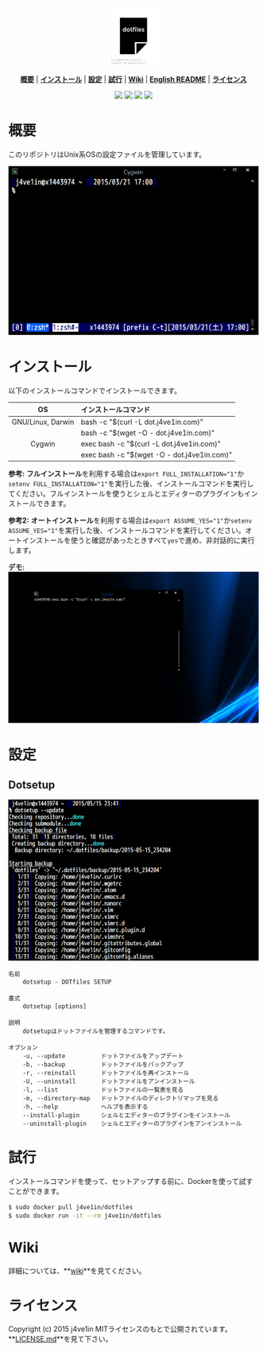<p align="center">
<img width=20% src="https://raw.githubusercontent.com/j4ve1in/dotfiles/master/img/dotfiles.png">
</p>

<p align="center">
<b><a href="#概要">概要</a></b>
|
<b><a href="#インストール">インストール</a></b>
|
<b><a href="#設定">設定</a></b>
|
<b><a href="#試行">試行</a></b>
|
<b><a href="#wiki">Wiki</a></b>
|
<b><a href="https://github.com/j4ve1in/dotfiles/blob/master/README.md">English README</a></b>
|
<b><a href="#ライセンス">ライセンス</a></b>
</p>

<p align="center">
<a href="https://waffle.io/j4ve1in/dotfiles"><img src="https://img.shields.io/badge/task-Waffle.io-blue.svg?style=flat-square"></a>
<a href="https://gitter.im/j4ve1in/dotfiles?utm_source=badge&utm_medium=badge&utm_campaign=pr-badge&utm_content=badge"><img src="https://img.shields.io/badge/chat-Gitter-lightgrey.svg?style=flat-square"></a>
<a href="https://github.com/j4ve1in/dotfiles/blob/master/LICENSE.md"><img src="https://img.shields.io/github/license/mashape/apistatus.svg?style=flat-square"></a>
<a href="https://github.com/j4ve1in/dotfiles/wiki#my-environment"><img src="https://img.shields.io/badge/platform-GNU%2FLinux%20|%20Darwin%20|%20Cygwin-lightgrey.svg?style=flat-square"></a>
</p>

# 概要
このリポジトリはUnix系OSの設定ファイルを管理しています。

![Screenshot](/img/screenshot.png "Screenshot")

# インストール
以下のインストールコマンドでインストールできます。

| OS                | インストールコマンド                        |
|:-----------------:|:--------------------------------------------|
| GNU/Linux, Darwin | bash -c "$(curl -L dot.j4ve1in.com)"        |
|                   | bash -c "$(wget -O - dot.j4ve1in.com)"      |
| Cygwin            | exec bash -c "$(curl -L dot.j4ve1in.com)"   |
|                   | exec bash -c "$(wget -O - dot.j4ve1in.com)" |

**参考:** **フルインストール**を利用する場合は`export FULL_INSTALLATION="1"`か`setenv FULL_INSTALLATION="1"`を実行した後、インストールコマンドを実行してください。フルインストールを使うとシェルとエディターのプラグインもインストールできます。

**参考2:** **オートインストール**を利用する場合は`export ASSUME_YES="1"`か`setenv ASSUME_YES="1"`を実行した後、インストールコマンドを実行してください。オートインストールを使うと確認があったときすべて`yes`で進め、非対話的に実行します。

**デモ:**
![Demo](/img/demo.gif "Demo")

# 設定
## Dotsetup
![dotsetup](/img/dotsetup.png "dotsetup")

    名前
        dotsetup - DOTfiles SETUP

    書式
        dotsetup [options]

    説明
        dotsetupはドットファイルを管理するコマンドです。

    オプション
        -u, --update          ドットファイルをアップデート
        -b, --backup          ドットファイルをバックアップ
        -r, --reinstall       ドットファイルを再インストール
        -U, --uninstall       ドットファイルをアンインストール
        -l, --list            ドットファイルの一覧表を見る
        -m, --directory-map   ドットファイルのディレクトリマップを見る
        -h, --help            ヘルプを表示する
        --install-plugin      シェルとエディターのプラグインをインストール
        --uninstall-plugin    シェルとエディターのプラグインをアンインストール

# 試行
インストールコマンドを使って、セットアップする前に、Dockerを使って試すことができます。
```bash
$ sudo docker pull j4ve1in/dotfiles
$ sudo docker run -it --rm j4ve1in/dotfiles
```

# Wiki
詳細については、**[wiki](https://github.com/j4ve1in/dotfiles/wiki "Wiki")**を見てください。

# ライセンス
Copyright (c) 2015 j4ve1in
MITライセンスのもとで公開されています。**[LICENSE.md](https://github.com/j4ve1in/dotfiles/blob/master/LICENSE.md "LICENSE.md")**を見て下さい。

